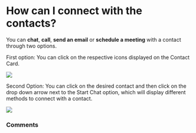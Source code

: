 # How can I connect with the contacts?

<p class="no-margin">You can <b>chat</b>, <b>call</b>, <b>send an email</b> or <b>schedule a meeting</b> with a contact through two options.</p>
<p class="no-margin"></p>
<p class="no-margin">First option: You can click on the respective icons displayed on the Contact Card.</p>
<p class="no-margin"></p>
<div class="intercom-container"><img src="https://teams-pro.intercom-attachments-1.com/i/o/664842345/2ed82559a2475a1f505cb82f/how_can_i_connect_with_the_contacts.png"></div><p class="no-margin">Second Option: You can click on the desired contact and then click on the drop down arrow next to the Start Chat option, which will display different methods to connect with a contact.</p>
<p class="no-margin"></p>
<div class="intercom-container"><img src="https://teams-pro.intercom-attachments-1.com/i/o/664842364/4f40415c4fd5825c8f99dd0d/how_can_i_connect_with_the_contacts.png"></div>

### Comments

<Comments />